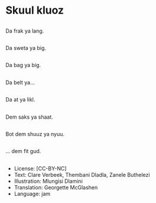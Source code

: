 # Skuul kluoz

##
Da frak ya lang.

##
Da sweta ya big.

##
Da bag ya big.

##
Da belt ya...

##
Da at ya likl.

##
Dem saks ya shaat.

##
Bot dem shuuz ya nyuu.

##
... dem fit gud.

##
* License: [CC-BY-NC]
* Text: Clare Verbeek, Thembani Dladla, Zanele Buthelezi
* Illustration: Mlungisi Dlamini
* Translation: Georgette McGlashen
* Language: jam
